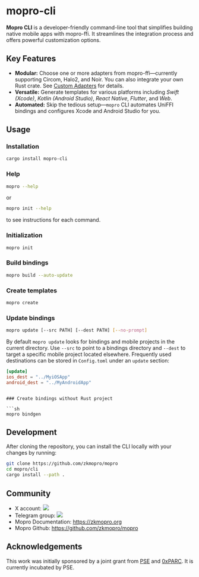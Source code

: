 # mopro-cli

**Mopro CLI** is a developer-friendly command-line tool that simplifies building native mobile apps with mopro-ffi. It streamlines the integration process and offers powerful customization options.

## Key Features

-   **Modular:** Choose one or more adapters from mopro-ffi—currently supporting Circom, Halo2, and Noir. You can also integrate your own Rust crate. See [Custom Adapters](https://zkmopro.org/docs/adapters/overview#custom-adapters) for details.
-   **Versatile:** Generate templates for various platforms including _Swift (Xcode)_, _Kotlin (Android Studio)_, _React Native_, _Flutter_, and _Web_.
-   **Automated:** Skip the tedious setup—`mopro` CLI automates UniFFI bindings and configures Xcode and Android Studio for you.

## Usage

### Installation

```sh
cargo install mopro-cli
```

### Help

```sh
mopro --help
```

or

```sh
mopro init --help
```

to see instructions for each command.

### Initialization

```sh
mopro init
```

### Build bindings

```sh
mopro build --auto-update
```

### Create templates

```sh
mopro create
```

### Update bindings

```sh
mopro update [--src PATH] [--dest PATH] [--no-prompt]
```

By default `mopro update` looks for bindings and mobile projects in the current
directory. Use `--src` to point to a bindings directory and `--dest` to target a
specific mobile project located elsewhere. Frequently used destinations can be
stored in `Config.toml` under an `update` section:

```toml
[update]
ios_dest = "../MyiOSApp"
android_dest = "../MyAndroidApp"
```
```

### Create bindings without Rust project

```sh
mopro bindgen
```

## Development

After cloning the repository, you can install the CLI locally with your changes by running:

```sh
git clone https://github.com/zkmopro/mopro
cd mopro/cli
cargo install --path .
```

## Community

-   X account: <a href="https://twitter.com/zkmopro"><img src="https://img.shields.io/twitter/follow/zkmopro?style=flat-square&logo=x&label=zkmopro"></a>
-   Telegram group: <a href="https://t.me/zkmopro"><img src="https://img.shields.io/badge/telegram-@zkmopro-blue.svg?style=flat-square&logo=telegram"></a>
-   Mopro Documentation: https://zkmopro.org
-   Mopro Github: https://github.com/zkmopro/mopro

## Acknowledgements

This work was initially sponsored by a joint grant from [PSE](https://pse.dev/) and [0xPARC](https://0xparc.org/). It is currently incubated by PSE.
